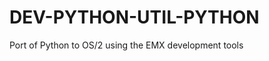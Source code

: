 DEV-PYTHON-UTIL-PYTHON
======================

Port of Python to OS/2 using the EMX development tools
